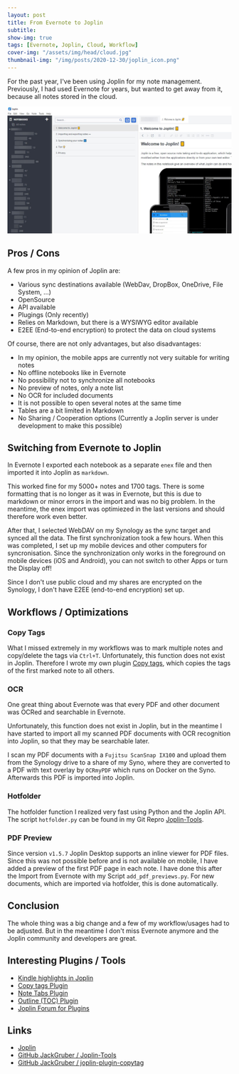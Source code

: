 ```yaml
---
layout: post
title: From Evernote to Joplin
subtitle:
show-img: true
tags: [Evernote, Joplin, Cloud, Workflow]
cover-img: "/assets/img/head/cloud.jpg"
thumbnail-img: "/img/posts/2020-12-30/joplin_icon.png"
---
```


For the past year, I've been using Joplin for my note management. Previously, I had used Evernote for years, but wanted to get away from it, because all notes stored in the cloud.

<img src="../img/posts/2020-12-30/joplin.jpg">

## Pros / Cons

A few pros in my opinion of Joplin are:

- Various sync destinations available (WebDav, DropBox, OneDrive, File System, ...)
- OpenSource
- API available
- Plugings (Only recently)
- Relies on Markdown, but there is a WYSIWYG editor available
- E2EE (End-to-end encryption) to protect the data on cloud systems

Of course, there are not only advantages, but also disadvantages:

- In my opinion, the mobile apps are currently not very suitable for writing notes
- No offline notebooks like in Evernote
- No possibility not to synchronize all notebooks
- No preview of notes, only a note list
- No OCR for included documents
- It is not possible to open several notes at the same time
- Tables are a bit limited in Markdown
- No Sharing / Cooperation options (Currently a Joplin server is under development to make this possible)

## Switching from Evernote to Joplin

In Evernote I exported each notebook as a separate `enex` file and then imported it into Joplin as `markdown`.

This worked fine for my 5000+ notes and 1700 tags.
There is some formatting that is no longer as it was in Evernote, but this is due to markdown or minor errors in the import and was no big problem. In the meantime, the enex import was optimiezed in the last versions and should therefore work even better.

After that, I selected WebDAV on my Synology as the sync target and synced all the data. The first synchronization took a few hours. When this was completed, I set up my mobile devices and other computers for syncronisation. Since the synchronization only works in the foreground on mobile devices (iOS and Android), you can not switch to other Apps or turn the Display off!

Since I don't use public cloud and my shares are encrypted on the Synology, I don't have E2EE (end-to-end encryption) set up.

## Workflows / Optimizations

### Copy Tags

What I missed extremely in my workflows was to mark multiple notes and copy/delete the tags via `Ctrl+T`. Unfortunately, this function does not exist in Joplin.
Therefore I wrote my own plugin [Copy tags](https://github.com/JackGruber/joplin-plugin-copytag), which copies the tags of the first marked note to all others.

### OCR

One great thing about Evernote was that every PDF and other document was OCRed and searchable in Evernote.

Unfortunately, this function does not exist in Joplin, but in the meantime I have started to import all my scanned PDF documents with OCR recognition into Joplin, so that they may be searchable later.

I scan my PDF documents with a `Fujitsu ScanSnap IX100` and upload them from the Synology drive to a share of my Syno, where they are converted to a PDF with text overlay by `OCRmyPDF` which runs on Docker on the Syno. Afterwards this PDF is imported into Joplin.

### Hotfolder

The hotfolder function I realized very fast using Python and the Joplin API. The script `hotfolder.py` can be found in my Git Repro [Joplin-Tools](https://github.com/JackGruber/Joplin-Tools).

### PDF Preview

Since version `v1.5.7` Joplin Desktop supports an inline viewer for PDF files. Since this was not possible before and is not available on mobile, I have added a preview of the first PDF page in each note. I have done this after the Import from Evernote with my Script `add_pdf_previews.py`. For new documents, which are imported via hotfolder, this is done automatically.

## Conclusion

The whole thing was a big change and a few of my workflow/usages had to be adjusted. But in the meantime I don't miss Evernote anymore and the Joplin community and developers are great.

## Interesting Plugins / Tools

- [Kindle highlights in Joplin](https://gitlab.com/seawind/kindle-highlights-in-joplin)
- [Copy tags Plugin](https://github.com/JackGruber/joplin-plugin-copytag)
- [Note Tabs Plugin](https://github.com/benji300/joplin-note-tabs)
- [Outline (TOC) Plugin](https://github.com/cqroot/joplin-outline)
- [Joplin Forum for Plugins](https://discourse.joplinapp.org/c/plugins/)

## Links

- [Joplin](https://joplinapp.org)
- [GitHub JackGruber / Joplin-Tools](https://github.com/JackGruber/Joplin-Tools)
- [GitHub JackGruber / joplin-plugin-copytag](https://github.com/JackGruber/joplin-plugin-copytag)